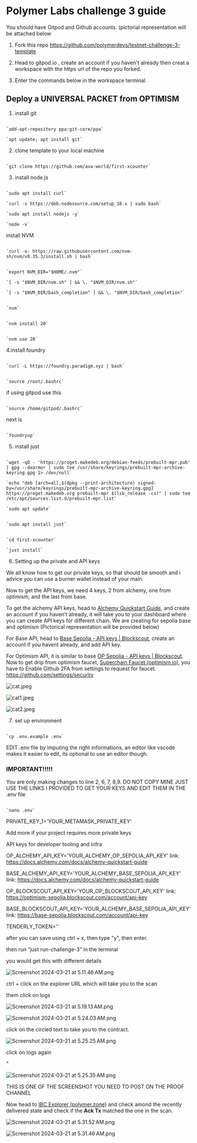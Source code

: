 # Polymer Labs challenge 3 guide

You should have Gitpod and Github accounts. (pictorial representation will be attached below

1. Fork this repo https://github.com/polymerdevs/testnet-challenge-3-template

2. Head to gitpod.io , create an account if you haven't already then creat a workspace with the https url of the repo you forked.

3. Enter the commands below in the workspace terminal

## Deploy a UNIVERSAL PACKET from OPTIMISM

1. install git

```

`add-apt-repository ppa:git-core/ppa`

`apt update; apt install git`

```

2. clone template to your local machine

```

`git clone https://github.com/ava-world/first-xcounter`

```

3. install node.js

```

`sudo apt install curl`

`curl -s https://deb.nodesource.com/setup_18.x | sudo bash`

`sudo apt install nodejs -y`

`node -v`

```

install NVM

```

`curl -o- https://raw.githubusercontent.com/nvm-sh/nvm/v0.35.3/install.sh | bash`

```

```

`export NVM_DIR="$HOME/.nvm"`

`[ -s "$NVM_DIR/nvm.sh" ] && \. "$NVM_DIR/nvm.sh"`

`[ -s "$NVM_DIR/bash_completion" ] && \. "$NVM_DIR/bash_completion"`

```

```

`nvm`

```

```

`nvm install 20`

```

```

`nvm use 20`

```

4.install foundry

```

`curl -L https://foundry.paradigm.xyz | bash`

```

```

`source /root/.bashrc`

```

if using gitpod use this

```

`source /home/gitpod/.bashrc`

```

next is

```

`foundryup`

```

5. install just

```

`wget -qO - 'https://proget.makedeb.org/debian-feeds/prebuilt-mpr.pub' | gpg --dearmor | sudo tee /usr/share/keyrings/prebuilt-mpr-archive-keyring.gpg 1> /dev/null`

`echo "deb [arch=all,$(dpkg --print-architecture) signed-by=/usr/share/keyrings/prebuilt-mpr-archive-keyring.gpg] https://proget.makedeb.org prebuilt-mpr $(lsb_release -cs)" | sudo tee /etc/apt/sources.list.d/prebuilt-mpr.list`

`sudo apt update`

```

```

`sudo apt install just`

```

```

`cd first-xcounter`

`just install`

```

6. Setting up the private and API keys

We all know how to get our private keys, so that should be smooth and i advice you can use a burner wallet instead of your main.

Now to get the API keys, we need 4 keys, 2 from alchemy, one from optimism, and the last from base.

To get the alchemy API keys, head to [Alchemy Quickstart Guide](https://docs.alchemy.com/docs/alchemy-quickstart-guide), and create an account if you haven’t already, it will take you to your dashboard where you can create API keys for different chain. We are creating for sepolia base and optimism
(Pictorical representation will be provided below)

For Base API, head to [Base Sepolia - API keys | Blockscout](https://base-sepolia.blockscout.com/account/api-key), create an account if you havent already, and add API key.

For Optimism API, it is similar to base [OP Sepolia - API keys | Blockscout](https://optimism-sepolia.blockscout.com/account/api-key). Now to get drip from optimism faucet, [Superchain Faucet (optimism.io)](https://app.optimism.io/faucet), you have to Enable Github 2FA from settings to request for faucet. https://github.com/settings/security 

![cat.jpeg](https://res.cloudinary.com/wordy/image/upload/v1710997048/cat_lpue0i.jpg)

![cat1.jpeg](https://res.cloudinary.com/wordy/image/upload/v1710997049/cat1_cgi9ls.jpg)

![cat2.jpeg](https://res.cloudinary.com/wordy/image/upload/v1710997049/cat2_vpwnxd.jpg)

7. set up environment

```

`cp .env.example .env`

```

<l1>

EDIT .env file by imputing the right informations, an editor like vscode makes it easier to edit, its optional to use an editor though.

<l1/>

### IMPORTANT!!!!!

You are only making changes to line 2, 6, 7, 8,9. DO NOT COPY MINE JUST USE THE LINKS I PROVIDED TO GET YOUR KEYS AND EDIT THEM IN THE .env file

```

`nano .env`

```

<l1>

PRIVATE_KEY_1='YOUR_METAMASK_PRIVATE_KEY'

Add more if your project requires more private keys

API keys for developer tooling and infra

OP_ALCHEMY_API_KEY='YOUR_ALCHEMY_OP_SEPOLIA_API_KEY' link: https://docs.alchemy.com/docs/alchemy-quickstart-guide

BASE_ALCHEMY_API_KEY='YOUR_ALCHEMY_BASE_SEPOLIA_API_KEY' link: https://docs.alchemy.com/docs/alchemy-quickstart-guide

OP_BLOCKSCOUT_API_KEY='YOUR_OP_BLOCKSCOUT_API_KEY' link: https://optimism-sepolia.blockscout.com/account/api-key

BASE_BLOCKSCOUT_API_KEY='YOUR_ALCHEMY_BASE_SEPOLIA_API_KEY'  link: https://base-sepolia.blockscout.com/account/api-key

TENDERLY_TOKEN=''

<l1/>

after you can save using ctrl + x, then type "y", then enter.

then run  “just run-challenge-3” in the terminal

you would get this with different details

![Screenshot 2024-03-21 at 5.11.46 AM.png](https://res.cloudinary.com/wordy/image/upload/v1710997030/Screenshot_2024-03-21_at_5.11.46_AM_saicxy.png)

ctrl + click on the explorer URL which will take you to the scan

them click on logs

![Screenshot 2024-03-21 at 5.19.13 AM.png](https://res.cloudinary.com/wordy/image/upload/v1710997030/Screenshot_2024-03-21_at_5.19.13_AM_hmi0jm.png)

![Screenshot 2024-03-21 at 5.24.03 AM.png](https://res.cloudinary.com/wordy/image/upload/v1710997030/Screenshot_2024-03-21_at_5.24.03_AM_tgzxa9.png)

click on the circled text to take you to the contract.

![Screenshot 2024-03-21 at 5.25.25 AM.png](https://res.cloudinary.com/wordy/image/upload/v1710997031/Screenshot_2024-03-21_at_5.25.25_AM_msjpko.png)

click on logs again

”

![Screenshot 2024-03-21 at 5.25.35 AM.png](https://res.cloudinary.com/wordy/image/upload/v1710997030/Screenshot_2024-03-21_at_5.25.35_AM_bj0x1d.png)

THIS IS ONE OF THE SCREENSHOT YOU NEED TO POST ON THE PROOF CHANNEL

Now head to [IBC Explorer (polymer.zone)](https://sepolia.polymer.zone/packets) and check amond the recently delivered state and check if the **Ack Tx** matched the one in the scan.

![Screenshot 2024-03-21 at 5.31.52 AM.png](https://res.cloudinary.com/wordy/image/upload/v1710997030/Screenshot_2024-03-21_at_5.31.52_AM_uvsmju.png)

![Screenshot 2024-03-21 at 5.31.46 AM.png](https://res.cloudinary.com/wordy/image/upload/v1710997031/Screenshot_2024-03-21_at_5.31.46_AM_o6kdna.png)
